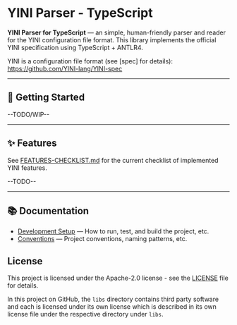 # YINI Parser - TypeScript

**YINI Parser for TypeScript** — an simple, human-friendly parser and reader for the YINI configuration file format. This library implements the official YINI specification using TypeScript + ANTLR4.

YINI is a configuration file format (see [spec] for details):
https://github.com/YINI-lang/YINI-spec

---

## 🚀 Getting Started
--TODO/WIP--

---

## ✨ Features
See [FEATURES-CHECKLIST.md](./FEATURES-CHECKLIST.md) for the current checklist of implemented YINI features.

--TODO--

---

## 📚 Documentation
- [Development Setup](./docs/Development%20Setup.md) — How to run, test, and build the project, etc.
- [Conventions](./docs/Conventions.md) — Project conventions, naming patterns, etc.

## License
This project is licensed under the Apache-2.0 license - see the [LICENSE](<./LICENSE>) file for details.

In this project on GitHub, the `libs` directory contains third party software and each is licensed under its own license which is described in its own license file under the respective directory under `libs`.

